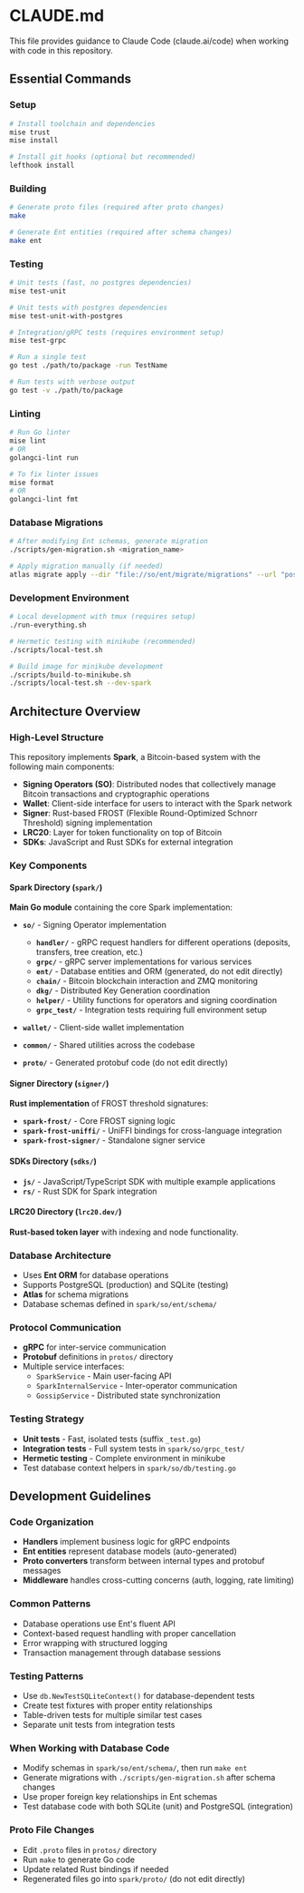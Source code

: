 # CLAUDE.md

This file provides guidance to Claude Code (claude.ai/code) when working with code in this repository.

## Essential Commands

### Setup
```bash
# Install toolchain and dependencies
mise trust
mise install

# Install git hooks (optional but recommended)
lefthook install
```

### Building
```bash
# Generate proto files (required after proto changes)
make

# Generate Ent entities (required after schema changes)
make ent
```

### Testing
```bash
# Unit tests (fast, no postgres dependencies)
mise test-unit

# Unit tests with postgres dependencies
mise test-unit-with-postgres

# Integration/gRPC tests (requires environment setup)
mise test-grpc

# Run a single test
go test ./path/to/package -run TestName

# Run tests with verbose output
go test -v ./path/to/package
```

### Linting
```bash
# Run Go linter
mise lint
# OR
golangci-lint run

# To fix linter issues
mise format
# OR
golangci-lint fmt
```

### Database Migrations
```bash
# After modifying Ent schemas, generate migration
./scripts/gen-migration.sh <migration_name>

# Apply migration manually (if needed)
atlas migrate apply --dir "file://so/ent/migrate/migrations" --url "postgresql://127.0.0.1:5432/sparkoperator_0?sslmode=disable"
```

### Development Environment
```bash
# Local development with tmux (requires setup)
./run-everything.sh

# Hermetic testing with minikube (recommended)
./scripts/local-test.sh

# Build image for minikube development
./scripts/build-to-minikube.sh
./scripts/local-test.sh --dev-spark
```

## Architecture Overview

### High-Level Structure
This repository implements **Spark**, a Bitcoin-based system with the following main components:

- **Signing Operators (SO)**: Distributed nodes that collectively manage Bitcoin transactions and cryptographic operations
- **Wallet**: Client-side interface for users to interact with the Spark network
- **Signer**: Rust-based FROST (Flexible Round-Optimized Schnorr Threshold) signing implementation
- **LRC20**: Layer for token functionality on top of Bitcoin
- **SDKs**: JavaScript and Rust SDKs for external integration

### Key Components

#### Spark Directory (`spark/`)
**Main Go module** containing the core Spark implementation:

- **`so/`** - Signing Operator implementation
  - **`handler/`** - gRPC request handlers for different operations (deposits, transfers, tree creation, etc.)
  - **`grpc/`** - gRPC server implementations for various services
  - **`ent/`** - Database entities and ORM (generated, do not edit directly)
  - **`chain/`** - Bitcoin blockchain interaction and ZMQ monitoring
  - **`dkg/`** - Distributed Key Generation coordination
  - **`helper/`** - Utility functions for operators and signing coordination
  - **`grpc_test/`** - Integration tests requiring full environment setup

- **`wallet/`** - Client-side wallet implementation
- **`common/`** - Shared utilities across the codebase
- **`proto/`** - Generated protobuf code (do not edit directly)

#### Signer Directory (`signer/`)
**Rust implementation** of FROST threshold signatures:
- **`spark-frost/`** - Core FROST signing logic
- **`spark-frost-uniffi/`** - UniFFI bindings for cross-language integration
- **`spark-frost-signer/`** - Standalone signer service

#### SDKs Directory (`sdks/`)
- **`js/`** - JavaScript/TypeScript SDK with multiple example applications
- **`rs/`** - Rust SDK for Spark integration

#### LRC20 Directory (`lrc20.dev/`)
**Rust-based token layer** with indexing and node functionality.

### Database Architecture
- Uses **Ent ORM** for database operations
- Supports PostgreSQL (production) and SQLite (testing)
- **Atlas** for schema migrations
- Database schemas defined in `spark/so/ent/schema/`

### Protocol Communication
- **gRPC** for inter-service communication
- **Protobuf** definitions in `protos/` directory
- Multiple service interfaces:
  - `SparkService` - Main user-facing API
  - `SparkInternalService` - Inter-operator communication
  - `GossipService` - Distributed state synchronization

### Testing Strategy
- **Unit tests** - Fast, isolated tests (suffix `_test.go`)
- **Integration tests** - Full system tests in `spark/so/grpc_test/`
- **Hermetic testing** - Complete environment in minikube
- Test database context helpers in `spark/so/db/testing.go`

## Development Guidelines

### Code Organization
- **Handlers** implement business logic for gRPC endpoints
- **Ent entities** represent database models (auto-generated)
- **Proto converters** transform between internal types and protobuf messages
- **Middleware** handles cross-cutting concerns (auth, logging, rate limiting)

### Common Patterns
- Database operations use Ent's fluent API
- Context-based request handling with proper cancellation
- Error wrapping with structured logging
- Transaction management through database sessions

### Testing Patterns
- Use `db.NewTestSQLiteContext()` for database-dependent tests
- Create test fixtures with proper entity relationships
- Table-driven tests for multiple similar test cases
- Separate unit tests from integration tests

### When Working with Database Code
- Modify schemas in `spark/so/ent/schema/`, then run `make ent`
- Generate migrations with `./scripts/gen-migration.sh` after schema changes
- Use proper foreign key relationships in Ent schemas
- Test database code with both SQLite (unit) and PostgreSQL (integration)

### Proto File Changes
- Edit `.proto` files in `protos/` directory
- Run `make` to generate Go code
- Update related Rust bindings if needed
- Regenerated files go into `spark/proto/` (do not edit directly)
